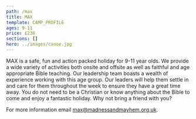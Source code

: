 ```yaml
---
path: /max
title: MAX
template: CAMP_PROFILE
ages: 9-11
price: £230
sections: []
hero: ../images/canoe.jpg
---
```


MAX is a safe, fun and action packed holiday for 9-11 year olds. We provide a wide variety of activities both onsite and offsite as well as faithful and age appropriate Bible teaching. Our leadership team boasts a wealth of experience working with this age group. Our leaders will help them settle in and care for them throughout the week to ensure they have a great time away. You do not need to be a Christian or know anything about the Bible to come and enjoy a fantastic holiday. Why not bring a friend with you?

For more information email <max@madnessandmayhem.org.uk>.
